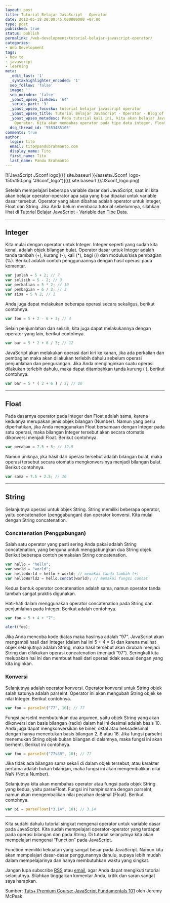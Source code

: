 ```yaml
---
layout: post
title: Tutorial Belajar JavaScript - Operator
date: 2012-05-18 20:00:45.000000000 +07:00
type: post
published: true
status: publish
permalink: /web-development/tutorial-belajar-javascript-operator/
categories:
- Web Development
tags:
- how to
- javascript
- learning
meta:
  _edit_last: '1'
  _syntaxhighlighter_encoded: '1'
  seo_follow: 'false'
  image: ''
  seo_noindex: 'false'
  _yoast_wpseo_linkdex: '64'
  _series_part: '3'
  _yoast_wpseo_focuskw: tutorial belajar javascript operator
  _yoast_wpseo_title: Tutorial Belajar JavaScript - Operator - Blog of Tito Pandu
  _yoast_wpseo_metadesc: Pada tutorial kali ini, kita akan belajar JavaScript mengenai
    Operator. Kita akan membahas operator pada tipe data integer, float dan string
  dsq_thread_id: '5553485105'
comments: true
author:
  login: tito
  email: tito@pandubrahmanto.com
  display_name: Tito
  first_name: Tito
  last_name: Pandu Brahmanto
---
```

[![JavaScript JSconf logo]({{ site.baseurl }}/assets/JSconf_logo-150x150.png "JSconf_logo")]({{ site.baseurl }}/JSconf_logo.png)

Setelah mempelajari beberapa variable dasar dari JavaScript, saat ini kita akan belajar operator-operator apa saja yang bisa dipakai untuk variable dasar tersebut. Operator yang akan dibahas adalah operator untuk Integer, Float dan String. Jika Anda belum membaca tutorial sebelumnya, silahkan lihat di [Tutorial Belajar JavaScript - Variable dan Tipe Data](http://tito.pandubrahmanto.com/web-development/tutorial-belajar-javascript-variable-tipe-dat/ "Tutorial Belajar Javascript – Variable dan Tipe Data").

* * *

## Integer

Kita mulai dengan operator untuk Integer. Integer seperti yang sudah kita kenal, adalah objek bilangan bulat. Operator dasar untuk Integer adalah tanda tambah (+), kurang (-), kali (\*), bagi (/) dan modulus/sisa pembagian (%). Berikut adalah contoh penggunaannya dengan hasil operasi pada komentar.

```javascript
var jumlah = 5 + 2; // 7
var selisih = 5 - 2; // 3
var perkalian = 5 * 2; // 10
var pembagian = 6 / 2; // 3
var sisa = 5 % 2; // 1
```

Anda juga dapat melakukan beberapa operasi secara sekaligus, berikut contohnya.

```javascript
var foo = 5 + 2 - 6 + 3; // 4
```

Selain penjumlahan dan selisih, kita juga dapat melakukannya dengan operator yang lain, berikut contohnya.

```javascript
var bar = 5 * 2 + 6 / 3; // 12
```

JavaScript akan melakukan operasi dari kiri ke kanan, jika ada perkalian dan pembagian maka akan dilakukan terlebih dahulu sebelum operasi penjumlahan dan pengurangan. Jika Anda menginginkan suatu operasi dilakukan terlebih dahulu, maka dapat ditambahkan tanda kurung ( ), berikut contohnya.

```javascript
var bar = 5 * ( 2 + 6 ) / 2; // 20
```

* * *

## Float

Pada dasarnya operator pada Integer dan Float adalah sama, karena keduanya merupakan jenis objek bilangan (Number). Namun yang perlu diperhatikan, jika Anda menggunakan Float bersamaan dengan Integer pada satu operasi, maka bilangan Integer tersebut akan secara otomatis dikonversi menjadi Float. Berikut contohnya.

```javascript
var pecahan = 7.5 + 5; // 12.5
```

Namun uniknya, jika hasil dari operasi tersebut adalah bilangan bulat, maka operasi tersebut secara otomatis mengkonversinya menjadi bilangan bulat. Berikut contohnya.

```javascript
var sama = 7.5 + 2.5; // 10
```

* * *

## String

Selanjutnya operasi untuk objek String. String memiliki beberapa operator, yaitu concatenation (penggabungan) dan operator konversi. Kita mulai dengan String concatenation.

### Concatenation (Penggabungan)

Salah satu operator yang pasti sering Anda pakai adalah String concatenation, yang berguna untuk menggabungkan dua String objek. Berikut beberapa contoh pemakaian String concatenation.

```javascript
var hello = "hello";
var world = "world";
var helloWorld = hello + world; // memakai tanda tambah (+)
var helloWorld2 = hello.concat(world); // memakai fungsi concat
```

Kedua bentuk operator concatenation adalah sama, namun operator tanda tambah sangat praktis digunakan.

Hati-hati dalam menggunakan operator concatenation pada String dan penjumlahan pada Integer. Berikut adalah contohnya.

```javascript
var foo = 5 + 4 + "7";

alert(foo);
```

Jika Anda mencoba kode diatas maka hasilnya adalah “97”. JavaScript akan mengambil hasil dari Integer (dalam hal ini 5 + 4 = 9) dan karena melihat objek selanjutnya adalah String, maka hasil tersebut akan dirubah menjadi String dan dilakukan operasi concatenation (menjadi “97”). Seringkali kita melupakan hal ini dan membuat hasil dari operasi tidak sesuai dengan yang kita inginkan.

### Konversi

Selanjutnya adalah operator konversi. Operator konversi untuk String objek salah satunya adalah parseInt. Operator ini akan mengubah String objek ke nilai Integer. Berikut contohnya.

```javascript
var foo = parseInt("77", 10); // 77
```

Fungsi parseInt membutuhkan dua argumen, yaitu objek String yang akan dikonversi dan basis bilangan (radix) dalam hal ini desimal adalah basis 10\. Anda juga dapat mengkonversikan ke biner, oktal atau heksadesimal dengan hanya menentukan basis bilangan 2, 8 atau 16\. Jika fungsi parseInt menemukan String objek bukan bilangan di dalamnya, maka fungsi ini akan berhenti. Berikut ini contohnya.

```javascript
var foo = parseInt("77s88", 10); // 77
```

Jika tidak ada bilangan sama sekali di dalam objek tersebut, atau karakter pertama adalah bukan bilangan, maka fungsi ini akan mengembalikan nilai NaN (Not a Number).

Selanjutnya kita akan membahas operator atau fungsi pada objek String yang kedua, yaitu parseFloat. Fungsi ini hampir sama dengan parseInt, namun akan mengembalikan nilai pecahan desimal (Float). Berikut contohnya.

```javascript
var pi = parseFloat("3.14", 10); // 3.14
```

* * *

Kita sudahi dahulu tutorial singkat mengenai operator untuk variable dasar pada JavaScript. Kita sudah mempelajari operator-operator yang terdapat pada operasi bilangan dan pada String. Di tutorial selanjutnya kita akan mempelajari mengenai “Function” pada JavaScript.

Function memiliki kekuatan yang sangat besar pada JavaScript. Namun kita akan mempelajari dasar-dasar penggunannya dahulu, supaya lebih mudah dalam mempelajarinya dan hanya membutuhkan waktu yang singkat.

Jangan lupa subscribe [RSS](http://feeds.feedburner.com/TitoPanduPersonalBlog "Subscribe to RSS") atau [email](http://eepurl.com/lFtwn "Subscribe by Email"), agar Anda dapat mengikuti tutorial selanjutnya. Silahkan tinggalkan komentar Anda, kritik dan saran sangat saya harapkan.

Sumber: [Tuts+ Premium Course: JavaScript Fundamentals 101](http://tutsplus.com/course/javascript-fundamentals/ "Tuts+ Premium Course: JavaScript Fundamentals 101") oleh Jeremy McPeak
